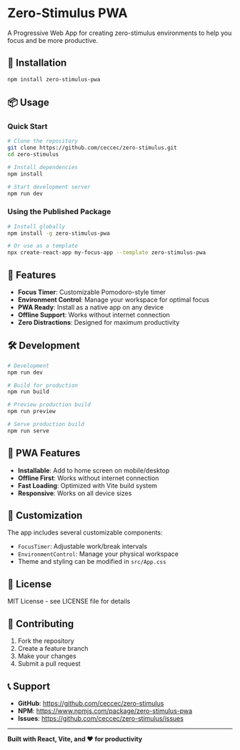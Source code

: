# Zero-Stimulus PWA

A Progressive Web App for creating zero-stimulus environments to help you focus and be more productive.

## 🚀 Installation

```bash
npm install zero-stimulus-pwa
```

## 📦 Usage

### Quick Start

```bash
# Clone the repository
git clone https://github.com/ceccec/zero-stimulus.git
cd zero-stimulus

# Install dependencies
npm install

# Start development server
npm run dev
```

### Using the Published Package

```bash
# Install globally
npm install -g zero-stimulus-pwa

# Or use as a template
npx create-react-app my-focus-app --template zero-stimulus-pwa
```

## 🎯 Features

- **Focus Timer**: Customizable Pomodoro-style timer
- **Environment Control**: Manage your workspace for optimal focus
- **PWA Ready**: Install as a native app on any device
- **Offline Support**: Works without internet connection
- **Zero Distractions**: Designed for maximum productivity

## 🛠️ Development

```bash
# Development
npm run dev

# Build for production
npm run build

# Preview production build
npm run preview

# Serve production build
npm run serve
```

## 📱 PWA Features

- **Installable**: Add to home screen on mobile/desktop
- **Offline First**: Works without internet connection
- **Fast Loading**: Optimized with Vite build system
- **Responsive**: Works on all device sizes

## 🎨 Customization

The app includes several customizable components:

- `FocusTimer`: Adjustable work/break intervals
- `EnvironmentControl`: Manage your physical workspace
- Theme and styling can be modified in `src/App.css`

## 📄 License

MIT License - see LICENSE file for details

## 🤝 Contributing

1. Fork the repository
2. Create a feature branch
3. Make your changes
4. Submit a pull request

## 📞 Support

- **GitHub**: https://github.com/ceccec/zero-stimulus
- **NPM**: https://www.npmjs.com/package/zero-stimulus-pwa
- **Issues**: https://github.com/ceccec/zero-stimulus/issues

---

**Built with React, Vite, and ❤️ for productivity** 